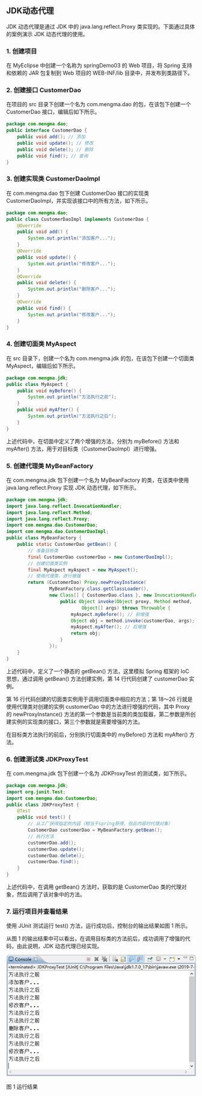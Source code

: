 ## JDK动态代理

JDK 动态代理是通过 JDK 中的 java.lang.reflect.Proxy 类实现的。下面通过具体的案例演示 JDK 动态代理的使用。

### 1. 创建项目
在 MyEclipse 中创建一个名称为 springDemo03 的 Web 项目，将 Spring 支持和依赖的 JAR 包复制到 Web 项目的 WEB-INF/lib 目录中，并发布到类路径下。

### 2. 创建接口 CustomerDao
在项目的 src 目录下创建一个名为 com.mengma.dao 的包，在该包下创建一个 CustomerDao 接口，编辑后如下所示。
```java
package com.mengma.dao;
public interface CustomerDao {
    public void add(); // 添加
    public void update(); // 修改
    public void delete(); // 删除
    public void find(); // 查询
}
```

### 3. 创建实现类 CustomerDaoImpl
在 com.mengma.dao 包下创建 CustomerDao 接口的实现类 CustomerDaoImpl，并实现该接口中的所有方法，如下所示。
```java
package com.mengma.dao;
public class CustomerDaoImpl implements CustomerDao {
    @Override
    public void add() {
        System.out.println("添加客户...");
    }
    @Override
    public void update() {
        System.out.println("修改客户...");
    }
    @Override
    public void delete() {
        System.out.println("删除客户...");
    }
    @Override
    public void find() {
        System.out.println("修改客户...");
    }
}
```

### 4. 创建切面类 MyAspect
在 src 目录下，创建一个名为 com.mengma.jdk 的包，在该包下创建一个切面类 MyAspect，编辑后如下所示。
```java
package com.mengma.jdk;
public class MyAspect {
    public void myBefore() {
        System.out.println("方法执行之前");
    }
    public void myAfter() {
        System.out.println("方法执行之后");
    }
}
```
上述代码中，在切面中定义了两个增强的方法，分别为 myBefore() 方法和 myAfter() 方法，用于对目标类（CustomerDaoImpl）进行增强。

### 5. 创建代理类 MyBeanFactory
在 com.mengma.jdk 包下创建一个名为 MyBeanFactory 的类，在该类中使用 java.lang.reflect.Proxy 实现 JDK 动态代理，如下所示。
```java
package com.mengma.jdk;
import java.lang.reflect.InvocationHandler;
import java.lang.reflect.Method;
import java.lang.reflect.Proxy;
import com.mengma.dao.CustomerDao;
import com.mengma.dao.CustomerDaoImpl;
public class MyBeanFactory {
    public static CustomerDao getBean() {
        // 准备目标类
        final CustomerDao customerDao = new CustomerDaoImpl();
        // 创建切面类实例
        final MyAspect myAspect = new MyAspect();
        // 使用代理类，进行增强
        return (CustomerDao) Proxy.newProxyInstance(
                MyBeanFactory.class.getClassLoader(),
                new Class[] { CustomerDao.class }, new InvocationHandler() {
                    public Object invoke(Object proxy, Method method,
                            Object[] args) throws Throwable {
                        myAspect.myBefore(); // 前增强
                        Object obj = method.invoke(customerDao, args);
                        myAspect.myAfter(); // 后增强
                        return obj;
                    }
                });
    }
}
```
上述代码中，定义了一个静态的 getBean() 方法，这里模拟 Spring 框架的 IoC 思想，通过调用 getBean() 方法创建实例，第 14 行代码创建了 customerDao 实例。

第 16 行代码创建的切面类实例用于调用切面类中相应的方法；第 18～26 行就是使用代理类对创建的实例 customerDao 中的方法进行增强的代码，其中 Proxy 的 newProxyInstance() 方法的第一个参数是当前类的类加载器，第二参数是所创建实例的实现类的接口，第三个参数就是需要增强的方法。

在目标类方法执行的前后，分别执行切面类中的 myBefore() 方法和 myAfter() 方法。

### 6. 创建测试类 JDKProxyTest
在 com.mengma.jdk 包下创建一个名为 JDKProxyTest 的测试类，如下所示。
```java
package com.mengma.jdk;
import org.junit.Test;
import com.mengma.dao.CustomerDao;
public class JDKProxyTest {
    @Test
    public void test() {
        // 从工厂获得指定的内容（相当于spring获得，但此内容时代理对象）
        CustomerDao customerDao = MyBeanFactory.getBean();
        // 执行方法
        customerDao.add();
        customerDao.update();
        customerDao.delete();
        customerDao.find();
    }
}
```
上述代码中，在调用 getBean() 方法时，获取的是 CustomerDao 类的代理对象，然后调用了该对象中的方法。

### 7. 运行项目并查看结果
使用 JUnit 测试运行 test() 方法，运行成功后，控制台的输出结果如图 1 所示。

从图 1 的输出结果中可以看出，在调用目标类的方法前后，成功调用了增强的代码，由此说明，JDK 动态代理已经实现。

![](images/image3.png)

图 1  运行结果

